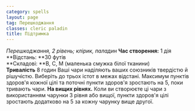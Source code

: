 ```yaml
---
category: spells
layout: page
tag: Перешкоджання
classes: cleric paladin
title: Підтримка
---
```


_Перешкоджання, 2 рівень; клірик, паладин_ **Час створення:** 1 дія    
**Відстань: **30 футів    
**Складові: **В, С, М (маленька смужка білої тканини)   
**Тривалість** 8 годин Ваші чари наділяють ваших союзників твердістю й рішучістю. Виберіть до трьох істот в межах відстані. Максимум пунктів здоров'я кожної цілі та поточні пункти здоров'я зростають на 5, поки тривають чари. **На вищих рівнях.** Коли ви створюєте ці чари з використанням чарунки 3 рівня або вищої, пункти здоров'я цілі зростають додатково на 5 за кожну чарунку вище другої. 